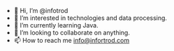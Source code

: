 - 👋 Hi, I’m @infotrod
- 👀 I’m interested in technologies and data processing.
- 🌱 I’m currently learning Java.
- 💞️ I’m looking to collaborate on anything.
- 📫 How to reach me info@infortrod.com

<!---
infotrod/infotrod is a ✨ special ✨ repository because its `README.md` (this file) appears on your GitHub profile.
You can click the Preview link to take a look at your changes.
--->
